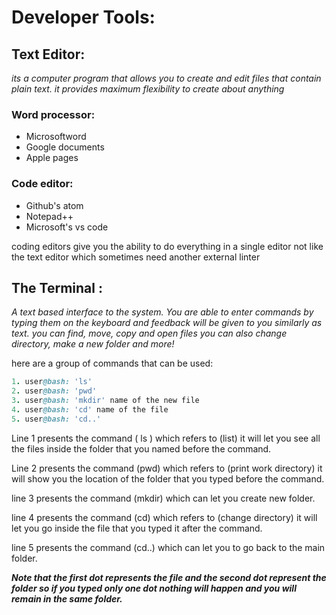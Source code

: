 # Developer Tools:
## Text Editor:
*its a computer program that allows you to create and edit files that contain plain text. it provides maximum flexibility to create about anything*
### Word processor:
- Microsoftword
- Google documents
- Apple pages
### Code editor:
- Github's atom
- Notepad++
- Microsoft's vs code

coding editors give you the ability to do everything in a single editor not like the text editor which sometimes need another external linter 



## The Terminal :
*A text based interface to the system. You are able to enter commands by typing them on the keyboard and feedback will be given to you similarly as text.
you can find, move, copy and open files you can also change directory, make a new folder and more!*

here are a group of commands that can be used:
```ruby 
1. user@bash: 'ls'
2. user@bash: 'pwd'
3. user@bash: 'mkdir' name of the new file
4. user@bash: 'cd' name of the file
5. user@bash: 'cd..'

```
Line 1 presents the command ( ls ) which refers to (list) it will let you see all the files inside the folder that you named  before the command.

Line 2 presents the command (pwd) which refers to (print work directory) it will show you the location of the folder that you typed before the command.

line 3 presents the command (mkdir) which can let you create new folder.

line 4 presents the command (cd) which refers to (change directory) it will let you go inside the file that you typed it after the command. 

line 5 presents the command (cd..) which can let you to go back to the main folder.

***Note that the first dot represents the file and the second dot represent the folder so if you typed only one dot nothing will happen and you will remain in the same folder.***
